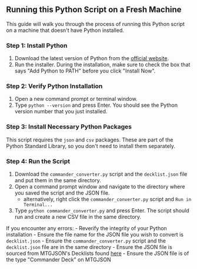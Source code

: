 ## Running this Python Script on a Fresh Machine

This guide will walk you through the process of running this Python script on a machine that doesn't have Python installed.

### Step 1: Install Python

1. Download the latest version of Python from the [official website](https://www.python.org/downloads/).
2. Run the installer. During the installation, make sure to check the box that says "Add Python to PATH" before you click "Install Now".

### Step 2: Verify Python Installation

1. Open a new command prompt or terminal window.
2. Type `python --version` and press Enter. You should see the Python version number that you just installed.

### Step 3: Install Necessary Python Packages

This script requires the `json` and `csv` packages. These are part of the Python Standard Library, so you don't need to install them separately.

### Step 4: Run the Script

1. Download the `commander_converter.py` script and the `decklist.json` file and put them in the same directory.
2. Open a command prompt window and navigate to the directory where you saved the script and the JSON file.
    - alternatively, right click the `commander_converter.py` script and `Run in Terminal...`
3. Type `python commander_converter.py` and press Enter. The script should run and create a new CSV file in the same directory.

If you encounter any errors:
    - Reverify the integrity of your Python installation
    - Ensure the file name for the JSON file you wish to convert is `decklist.json` 
    - Ensure the `commander_converter.py` script and the `decklist.json` file are in the same directory
    - Ensure the JSON file is sourced from MTGJSON's Decklists found [here](https://mtgjson.com/downloads/all-decks/)
    - Ensure the JSON file is of the type "Commander Deck" on MTGJSON